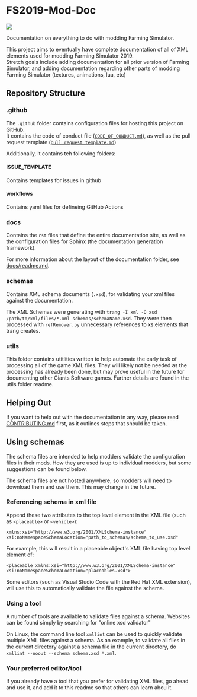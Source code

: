 
# FS2019-Mod-Doc

![](https://byob.yarr.is/Marsfan/Farming-Simulator-Mod-Doc/todoCount) 

Documentation on everything to do with modding Farming Simulator.

This project aims to eventually have complete documentation of all of XML elements used for modding Farming Simulator 2019. \
Stretch goals include adding documentation for all prior version of Farming Simulator, and adding documentation regarding other parts of modding Farming Simulator (textures, animations, lua, etc)



## Repository Structure

### .github
The `.github` folder contains configuration files for hosting this project on GitHub.\
It contains the code of conduct file ([`CODE_OF_CONDUCT.md`](./.github/CODE_OF_CONDUCT.md)), as well as the pull request template ([`pull_request_template.md`](.github/pull_request_template.md))

Additionally, it contains teh following folders:

#### ISSUE_TEMPLATE
Contains templates for issues  in github

#### workflows
Contains yaml files for defineing GitHub Actions

### docs
Contains the `rst` files that define the entire documentation site, as well as the configuration files for Sphinx (the documentation generation framework).

For more information about the layout of the documentation folder, see [docs/readme.md](docs/README.md).

### schemas
Contains XML schema documents (`.xsd`), for validating your xml files against the documentation.

The XML Schemas were generating with `trang -I xml -O xsd /path/to/xml/files/*.xml schemas/schemaName.xsd`.
They were then processed with `refRemover.py` unnecessary references to xs:elements that trang creates.

### utils
This folder contains utitlities written to help automate the early task of processing all of the game XML files.
They will likely not be needed as the processing has already been done, but may prove useful in the future for
documenting other Giants Software games. Further details are found in the utils folder readme.

## Helping Out
If you want to help out with the documentation in any way, please read [CONTRIBUTING.md](CONTRIBUTING.md) first,
as it outlines steps that should be taken.

## Using schemas
The schema files are intended to help modders validate the configuration files in their mods. How they are used is up to
individual modders, but some suggestions can be found below.

The schema files are not hosted anywhere, so modders will need to download them and use them.
This may change in the future.

### Referencing schema in xml file
Append these two attributes to the top level element in the XML file (such as `<placeable>` or `<vehicle>`):

`xmlns:xsi="http://www.w3.org/2001/XMLSchema-instance"`
`xsi:noNamespaceSchemaLocation="path_to_schemas/schema_to_use.xsd"`

For example, this will result in a placeable object's XML file having top level element of:

`<placeable xmlns:xsi="http://www.w3.org/2001/XMLSchema-instance" xsi:noNamespaceSchemaLocation="placeables.xsd">`

Some editors (such as Visual Studio Code with the Red Hat XML extension), will use this to automatically validate the
file against the schema.

### Using a tool
A number of tools are available to validate files against a schema. Websites can be found simply by searching for
"online xsd validator"

On Linux, the command line tool `xmllint` can be used to quickly validate multiple XML files against a schema.
As an example, to validate all files in the current directory against a schema file in the current directory, do
`xmllint --noout --schema schema.xsd *.xml`.

### Your preferred editor/tool
If you already have a tool that you prefer for validating XML files, go ahead and use it, and add it to this readme
so that others can learn abou it.
